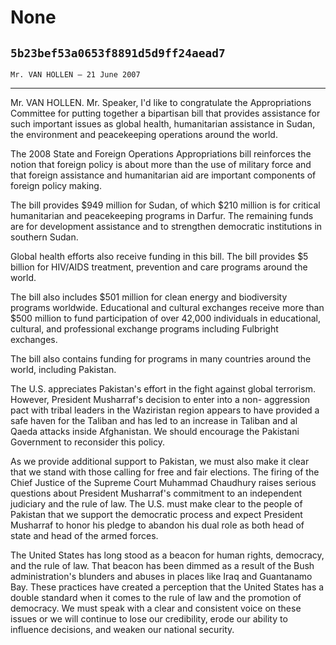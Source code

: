 # None
## `5b23bef53a0653f8891d5d9ff24aead7`
`Mr. VAN HOLLEN — 21 June 2007`

---


Mr. VAN HOLLEN. Mr. Speaker, I'd like to congratulate the 
Appropriations Committee for putting together a bipartisan bill that 
provides assistance for such important issues as global health, 
humanitarian assistance in Sudan, the environment and peacekeeping 
operations around the world.

The 2008 State and Foreign Operations Appropriations bill reinforces 
the notion that foreign policy is about more than the use of military 
force and that foreign assistance and humanitarian aid are important 
components of foreign policy making.

The bill provides $949 million for Sudan, of which $210 million is 
for critical humanitarian and peacekeeping programs in Darfur. The 
remaining funds are for development assistance and to strengthen 
democratic institutions in southern Sudan.

Global health efforts also receive funding in this bill. The bill 
provides $5 billion for HIV/AIDS treatment, prevention and care 
programs around the world.

The bill also includes $501 million for clean energy and biodiversity 
programs worldwide. Educational and cultural exchanges receive more 
than $500 million to fund participation of over 42,000 individuals in 
educational, cultural, and professional exchange programs including 
Fulbright exchanges.

The bill also contains funding for programs in many countries around 
the world, including Pakistan.

The U.S. appreciates Pakistan's effort in the fight against global 
terrorism. However, President Musharraf's decision to enter into a non-
aggression pact with tribal leaders in the Waziristan region appears to 
have provided a safe haven for the Taliban and has led to an increase 
in Taliban and al Qaeda attacks inside Afghanistan. We should encourage 
the Pakistani Government to reconsider this policy.

As we provide additional support to Pakistan, we must also make it 
clear that we stand with those calling for free and fair elections. The 
firing of the Chief Justice of the Supreme Court Muhammad Chaudhury 
raises serious questions about President Musharraf's commitment to an 
independent judiciary and the rule of law. The U.S. must make clear to 
the people of Pakistan that we support the democratic process and 
expect President Musharraf to honor his pledge to abandon his dual role 
as both head of state and head of the armed forces.

The United States has long stood as a beacon for human rights, 
democracy, and the rule of law. That beacon has been dimmed as a result 
of the Bush administration's blunders and abuses in places like Iraq 
and Guantanamo Bay. These practices have created a perception that the 
United States has a double standard when it comes to the rule of law 
and the promotion of democracy. We must speak with a clear and 
consistent voice on these issues or we will continue to lose our 
credibility, erode our ability to influence decisions, and weaken our 
national security.